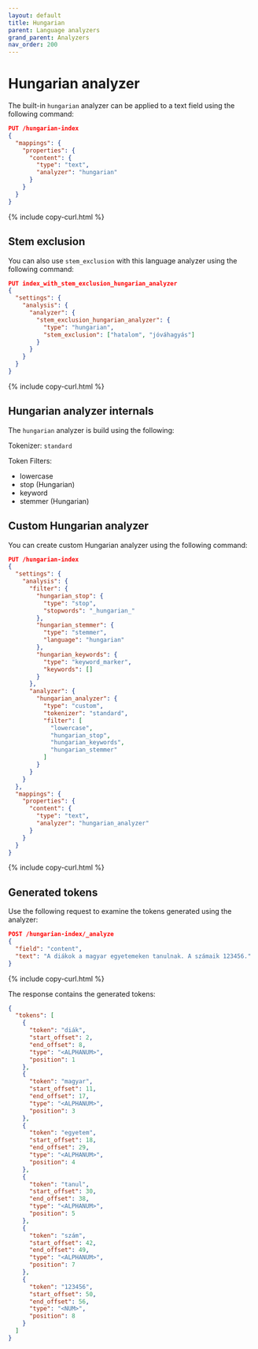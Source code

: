 ```yaml
---
layout: default
title: Hungarian
parent: Language analyzers
grand_parent: Analyzers
nav_order: 200
---
```


# Hungarian analyzer

The built-in `hungarian` analyzer can be applied to a text field using the following command:

```json
PUT /hungarian-index
{
  "mappings": {
    "properties": {
      "content": {
        "type": "text",
        "analyzer": "hungarian"
      }
    }
  }
}
```
{% include copy-curl.html %}

## Stem exclusion

You can also use `stem_exclusion` with this language analyzer using the following command:

```json
PUT index_with_stem_exclusion_hungarian_analyzer
{
  "settings": {
    "analysis": {
      "analyzer": {
        "stem_exclusion_hungarian_analyzer": {
          "type": "hungarian",
          "stem_exclusion": ["hatalom", "jóváhagyás"]
        }
      }
    }
  }
}
```
{% include copy-curl.html %}

## Hungarian analyzer internals

The `hungarian` analyzer is build using the following:

Tokenizer: `standard`

Token Filters:
- lowercase
- stop (Hungarian)
- keyword
- stemmer (Hungarian)

## Custom Hungarian analyzer

You can create custom Hungarian analyzer using the following command:

```json
PUT /hungarian-index
{
  "settings": {
    "analysis": {
      "filter": {
        "hungarian_stop": {
          "type": "stop",
          "stopwords": "_hungarian_"
        },
        "hungarian_stemmer": {
          "type": "stemmer",
          "language": "hungarian"
        },
        "hungarian_keywords": {
          "type": "keyword_marker",
          "keywords": []
        }
      },
      "analyzer": {
        "hungarian_analyzer": {
          "type": "custom",
          "tokenizer": "standard",
          "filter": [
            "lowercase",
            "hungarian_stop",
            "hungarian_keywords",
            "hungarian_stemmer"
          ]
        }
      }
    }
  },
  "mappings": {
    "properties": {
      "content": {
        "type": "text",
        "analyzer": "hungarian_analyzer"
      }
    }
  }
}
```
{% include copy-curl.html %}

## Generated tokens

Use the following request to examine the tokens generated using the analyzer:

```json
POST /hungarian-index/_analyze
{
  "field": "content",
  "text": "A diákok a magyar egyetemeken tanulnak. A számaik 123456."
}
```
{% include copy-curl.html %}

The response contains the generated tokens:

```json
{
  "tokens": [
    {
      "token": "diák",
      "start_offset": 2,
      "end_offset": 8,
      "type": "<ALPHANUM>",
      "position": 1
    },
    {
      "token": "magyar",
      "start_offset": 11,
      "end_offset": 17,
      "type": "<ALPHANUM>",
      "position": 3
    },
    {
      "token": "egyetem",
      "start_offset": 18,
      "end_offset": 29,
      "type": "<ALPHANUM>",
      "position": 4
    },
    {
      "token": "tanul",
      "start_offset": 30,
      "end_offset": 38,
      "type": "<ALPHANUM>",
      "position": 5
    },
    {
      "token": "szám",
      "start_offset": 42,
      "end_offset": 49,
      "type": "<ALPHANUM>",
      "position": 7
    },
    {
      "token": "123456",
      "start_offset": 50,
      "end_offset": 56,
      "type": "<NUM>",
      "position": 8
    }
  ]
}
```